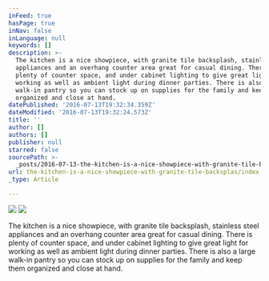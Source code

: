 ```yaml
---
inFeed: true
hasPage: true
inNav: false
inLanguage: null
keywords: []
description: >-
  The kitchen is a nice showpiece, with granite tile backsplash, stainless steel
  appliances and an overhang counter area great for casual dining. There is
  plenty of counter space, and under cabinet lighting to give great light for
  working as well as ambient light during dinner parties. There is also a large
  walk-in pantry so you can stock up on supplies for the family and keep them
  organized and close at hand.
datePublished: '2016-07-13T19:32:34.359Z'
dateModified: '2016-07-13T19:32:24.573Z'
title: ''
author: []
authors: []
publisher: null
starred: false
sourcePath: >-
  _posts/2016-07-13-the-kitchen-is-a-nice-showpiece-with-granite-tile-backsplas.md
url: the-kitchen-is-a-nice-showpiece-with-granite-tile-backsplas/index.html
_type: Article

---
```

![](https://the-grid-user-content.s3-us-west-2.amazonaws.com/a8e2f3ae-3399-4c37-b032-c1a95db0cc75.jpg)
![](https://the-grid-user-content.s3-us-west-2.amazonaws.com/e3381623-d486-4db0-8a33-2f39a9f1698d.jpg)

The kitchen is a nice showpiece, with granite tile backsplash, stainless steel appliances and an overhang counter area great for casual dining. There is plenty of counter space, and under cabinet lighting to give great light for working as well as ambient light during dinner parties. There is also a large walk-in pantry so you can stock up on supplies for the family and keep them organized and close at hand.